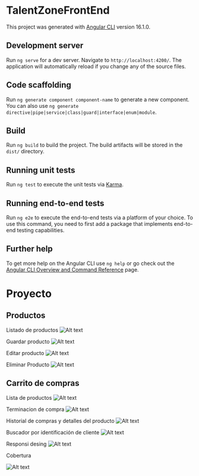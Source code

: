 # TalentZoneFrontEnd

This project was generated with [Angular CLI](https://github.com/angular/angular-cli) version 16.1.0.

## Development server

Run `ng serve` for a dev server. Navigate to `http://localhost:4200/`. The application will automatically reload if you change any of the source files.

## Code scaffolding

Run `ng generate component component-name` to generate a new component. You can also use `ng generate directive|pipe|service|class|guard|interface|enum|module`.

## Build

Run `ng build` to build the project. The build artifacts will be stored in the `dist/` directory.

## Running unit tests

Run `ng test` to execute the unit tests via [Karma](https://karma-runner.github.io).

## Running end-to-end tests

Run `ng e2e` to execute the end-to-end tests via a platform of your choice. To use this command, you need to first add a package that implements end-to-end testing capabilities.

## Further help

To get more help on the Angular CLI use `ng help` or go check out the [Angular CLI Overview and Command Reference](https://angular.io/cli) page.

# Proyecto

## Productos

Listado de productos
![Alt text](image.png)

Guardar producto
![Alt text](image-1.png)

Editar producto
![Alt text](image-2.png)

Eliminar Producto
![Alt text](image-3.png)

## Carrito de compras

Lista de productos
![Alt text](image-4.png)

Terminacion de compra
![Alt text](image-5.png)

Historial de compras y detalles del producto
![Alt text](image-6.png)

Buscador por identificación de cliente
![Alt text](image-7.png)

Responsi desing
![Alt text](image-8.png)

Cobertura

![Alt text](image-9.png)
